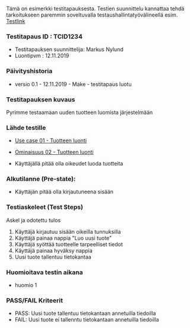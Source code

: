 Tämä on esimerkki testitapauksesta. Testien suunnittelu kannattaa tehdä tarkoitukseen paremmin soveltuvalla testaushallintatyövälineellä esim. [Testlink](http://testlink.org)



### Testitapaus ID  : TCID1234

  * Testitapauksen suunnittelija: Markus Nylund
  * Luontipvm : 12.11.2019

### Päivityshistoria

* versio 0.1 - 12.11.2019 - Make - testitapaus luotu

### Testitapauksen kuvaus

Pyrimme testaamaan uuden tuotteen luomista järjestelmään

### Lähde testille

* [Use case 01 - Tuotteen luonti](https://gitlab.labranet.jamk.fi/digiateam/core/blob/master/dokumentit/02-vaatimusmaarittely/UseCase/use-case-01-tuotteen-luonti.md)
* [Ominaisuus 02 - Tuotteen luonti](https://gitlab.labranet.jamk.fi/digiateam/core/blob/master/dokumentit/02-vaatimusmaarittely/Ominaisuudet/ominaisuus-02-tuotteen-luonti.md)

* Käyttäjällä pitää olla oikeudet luoda tuotteita

### Alkutilanne (Pre-state): 

* Käyttäjän pitää olla kirjautuneena sisään

### Testiaskeleet (Test Steps)


Askel ja odotettu tulos

 1. Käyttäjä kirjautuu sisään oikeilla tunnuksilla 
 2. Käyttäjä painaa nappia "Luo uusi tuote"
 3. Käyttäjä syöttää tuotteelle tarpeelliset tiedot
 4. Käyttäjä painaa hyväksy nappia
 5. Uusi tuote tallentuu tietokantaa
 
### Huomioitava testin aikana

* huomio 1

### PASS/FAIL Kriteerit

* PASS: Uusi tuote tallentuu tietokantaan annetuilla tiedoilla
* FAIL: Uusi tuote ei tallenntu tietokantaan annetuilla tiedoilla




